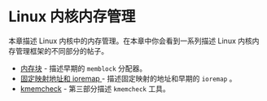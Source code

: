 # Linux 内核内存管理

本章描述 Linux 内核中的内存管理。在本章中你会看到一系列描述 Linux 内核内存管理框架的不同部分的帖子。

* [内存块](https://github.com/MintCN/linux-insides-zh/blob/master/MM/linux-mm-1.md) - 描述早期的 `memblock` 分配器。
* [固定映射地址和 ioremap ](https://github.com/MintCN/linux-insides-zh/blob/master/MM/linux-mm-2.md) - 描述固定映射的地址和早期的 `ioremap` 。
* [kmemcheck](https://github.com/0xAX/linux-insides/blob/master/MM/linux-mm-3.md) - 第三部分描述 `kmemcheck` 工具。 
